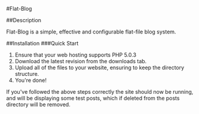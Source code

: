 #Flat-Blog

##Description

Flat-Blog is a simple, effective and configurable flat-file blog system.

##Installation
###Quick Start

1. Ensure that your web hosting supports PHP 5.0.3
2. Download the latest revision from the downloads tab.
3. Upload all of the files to your website, ensuring to keep the directory structure.
4. You're done!

If you've followed the above steps correctly the site should now be running, and will be displaying some test posts, which if deleted from the posts directory will be removed.